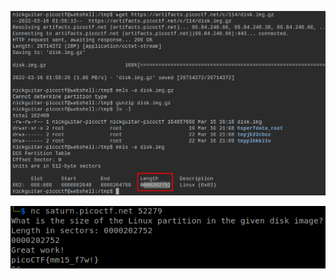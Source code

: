 ![](/Screenshots/Pasted%20image%2020220315230039.png)

![](/Screenshots/Pasted%20image%2020220315230048.png)
